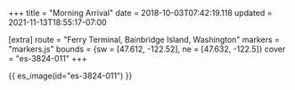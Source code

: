 +++
title = "Morning Arrival"
date = 2018-10-03T07:42:19.118
updated = 2021-11-13T18:55:17-07:00

[extra]
route = "Ferry Terminal, Bainbridge Island, Washington"
markers = "markers.js"
bounds = {sw = [47.612, -122.52], ne = [47.632, -122.5]}
cover = "es-3824-011"
+++

<!-- more -->

{{ es_image(id="es-3824-011") }}
